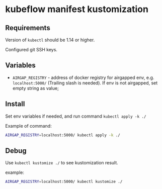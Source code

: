 # kubeflow manifest kustomization

## Requirements

Version of `kubectl` should be 1.14 or higher.

Configured git SSH keys.

## Variables

* `AIRGAP_REGISTRY` - address of docker registry for airgapped env, e.g. `localhost:5000/` (Trailing slash is needed). If env is not airgapped, set empty string as value; 

## Install

Set env variables if needed, and run command `kubectl apply -k ./`

Example of command:

```bash
AIRGAP_REGISTRY=localhost:5000/ kubectl apply -k ./
```

## Debug

Use `kubectl kustomize ./` to see kustomization result.

example:
```bash
AIRGAP_REGISTRY=localhost:5000/ kubectl kustomize ./
```
